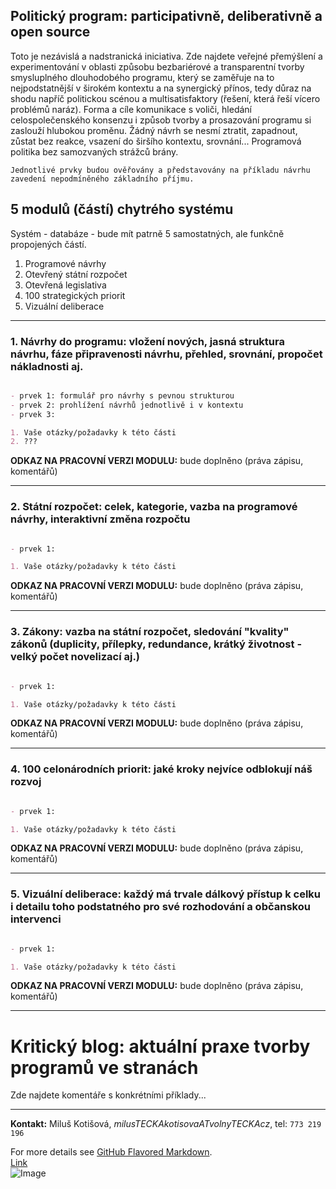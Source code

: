 ## Politický program: participativně, deliberativně a open source

Toto je nezávislá a nadstranická iniciativa. Zde najdete veřejné přemýšlení a experimentování v oblasti způsobu bezbariérové a transparentní tvorby smysluplného dlouhodobého programu, který se zaměřuje na to nejpodstatnější v širokém kontextu a na synergický přínos, tedy důraz na shodu napříč politickou scénou a multisatisfaktory (řešení, která řeší vícero problémů naráz). Forma a cíle komunikace s voliči, hledání celospolečenského konsenzu i způsob tvorby a prosazování programu si zaslouží hlubokou proměnu. Žádný návrh se nesmí ztratit, zapadnout, zůstat bez reakce, vsazení do širšího kontextu, srovnání... Programová politika bez samozvaných strážců brány.

`Jednotlivé prvky budou ověřovány a představovány na příkladu návrhu zavedení nepodmíněného základního příjmu.`


## 5 modulů (částí) chytrého systému 

Systém - databáze - bude mít patrně 5 samostatných, ale funkčně propojených částí.

1. Programové návrhy <br>
2. Otevřený státní rozpočet<br>
3. Otevřená legislativa<br>
4. 100 strategických priorit<br>
5. Vizuální deliberace 
<hr>

### 1. Návrhy do programu: vložení nových, jasná struktura návrhu, fáze připravenosti návrhu, přehled, srovnání, propočet nákladnosti aj.
```markdown

- prvek 1: formulář pro návrhy s pevnou strukturou
- prvek 2: prohlížení návrhů jednotlivě i v kontextu
- prvek 3:

1. Vaše otázky/požadavky k této části
2. ???

```

**ODKAZ NA PRACOVNÍ VERZI MODULU:** bude doplněno (práva zápisu, komentářů)
<hr>

### 2. Státní rozpočet: celek, kategorie, vazba na programové návrhy, interaktivní změna rozpočtu
```markdown

- prvek 1:

1. Vaše otázky/požadavky k této části

```

**ODKAZ NA PRACOVNÍ VERZI MODULU:** bude doplněno (práva zápisu, komentářů)
<hr>

### 3. Zákony: vazba na státní rozpočet, sledování "kvality" zákonů (duplicity, přílepky, redundance, krátký životnost - velký počet novelizací aj.)
```markdown

- prvek 1:

1. Vaše otázky/požadavky k této části


```
**ODKAZ NA PRACOVNÍ VERZI MODULU:** bude doplněno (práva zápisu, komentářů)
<hr>

### 4. 100 celonárodních priorit: jaké kroky nejvíce odblokují náš rozvoj
```markdown

- prvek 1:

1. Vaše otázky/požadavky k této části

```

**ODKAZ NA PRACOVNÍ VERZI MODULU:** bude doplněno (práva zápisu, komentářů)
<hr>

### 5. Vizuální deliberace: každý má trvale dálkový přístup k celku i detailu toho podstatného pro své rozhodování a občanskou intervenci
```markdown

- prvek 1:

1. Vaše otázky/požadavky k této části

```

**ODKAZ NA PRACOVNÍ VERZI MODULU:** bude doplněno (práva zápisu, komentářů)
<hr>

# Kritický blog: aktuální praxe tvorby programů ve stranách

Zde najdete komentáře s konkrétními příklady...

<hr>

**Kontakt:** Miluš Kotišová, _milusTECKAkotisovaATvolnyTECKAcz_, tel: `773 219 196`


For more details see [GitHub Flavored Markdown](https://guides.github.com/features/mastering-markdown/). <br>
[Link](url) <br>
![Image](src)
